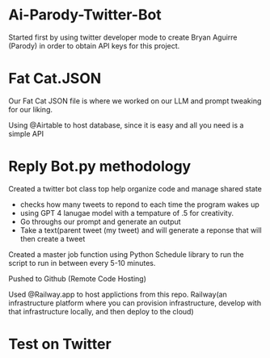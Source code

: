 # Ai-Parody-Twitter-Bot


 Started first by using twitter developer mode to create Bryan Aguirre (Parody) in order to obtain API keys for this project.

 # Fat Cat.JSON
 
 Our Fat Cat JSON file is where we worked on our LLM and prompt tweaking for our liking. 

 

 Using @Airtable to host database, since it is easy and all you need is a simple API 

# Reply Bot.py methodology 

 
 Created a twitter bot class top help organize code and manage shared state
   - checks how many tweets to repond to each time the program wakes up
   - using GPT 4 lanugae model with a tempature of .5 for creativity.
   - Go throughs our prompt and generate an output
   - Take a text(parent tweet (my tweet) and will generate a reponse that will then create a tweet

Created a master job function using Python Schedule library to run the script to run in between every 5-10 minutes. 

Pushed to Github (Remote Code Hosting)

Used @Railway.app to host applictions from this repo.
Railway(an infrastructure platform where you can provision infrastructure, develop with that infrastructure locally, and then deploy to the cloud)



# Test on Twitter 




 
